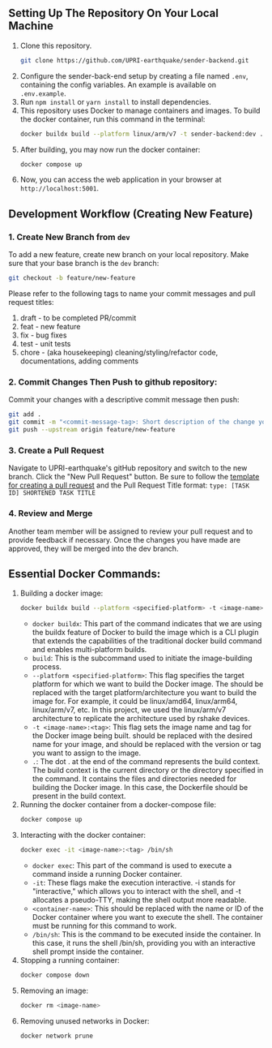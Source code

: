 ## Setting Up The Repository On Your Local Machine
1. Clone this repository.
    ```bash
    git clone https://github.com/UPRI-earthquake/sender-backend.git
    ```
2. Configure the sender-back-end setup by creating a file named `.env`, containing the config variables. An example is available on `.env.example`.
3. Run `npm install` or `yarn install` to install dependencies.
4. This repository uses Docker to manage containers and images. To build the docker container, run this command in the terminal:
    ```bash
    docker buildx build --platform linux/arm/v7 -t sender-backend:dev .
    ```
5. After building, you may now run the docker container:
    ```bash
    docker compose up
    ```
6. Now, you can access the web application in your browser at `http://localhost:5001`.

## Development Workflow (Creating New Feature)

### 1. Create New Branch from `dev`

To add a new feature, create new branch on your local repository. Make sure that your base branch is the `dev` branch:
```bash
git checkout -b feature/new-feature
```
Please refer to the following tags to name your commit messages and pull request titles:
1. draft - to be completed PR/commit
2. feat - new feature
3. fix - bug fixes
4. test - unit tests
5. chore - (aka housekeeping) cleaning/styling/refactor code, documentations, adding comments

### 2. Commit Changes Then Push to github repository:

Commit your changes with a descriptive commit message then push:

```bash
git add .
git commit -m "<commit-message-tag>: Short description of the change you want to commit"
git push --upstream origin feature/new-feature
```

### 3. Create a Pull Request

Navigate to UPRI-earthquake's gitHub repository and switch to the new branch. Click the "New Pull Request" button. Be sure to follow the [template for creating a pull request](pull_request_template.md) and the Pull Request Title format: `type: [TASK ID] SHORTENED TASK TITLE`

### 4. Review and Merge

Another team member will be assigned to review your pull request and to provide feedback if necessary. Once the changes you have made are approved, they will be merged into the dev branch.


## Essential Docker Commands:
1. Building a docker image:
    ```bash
    docker buildx build --platform <specified-platform> -t <image-name>:<tag> .
    ```
    - `docker buildx`: This part of the command indicates that we are using the buildx feature of Docker to build the image which is a CLI plugin that extends the capabilities of the traditional docker build command and enables multi-platform builds.
    - `build`: This is the subcommand used to initiate the image-building process.
    - `--platform <specified-platform>`: This flag specifies the target platform for which we want to build the Docker image. The <specified-platform> should be replaced with the target platform/architecture you want to build the image for. For example, it could be linux/amd64, linux/arm64, linux/arm/v7, etc. In this project, we used the linux/arm/v7 architecture to replicate the architecture used by rshake devices.
    - `-t <image-name>:<tag>`: This flag sets the image name and tag for the Docker image being built. <image-name> should be replaced with the desired name for your image, and <tag> should be replaced with the version or tag you want to assign to the image.
    - `.`: The dot . at the end of the command represents the build context. The build context is the current directory or the directory specified in the command. It contains the files and directories needed for building the Docker image. In this case, the Dockerfile should be present in the build context.
2. Running the docker container from a docker-compose file:
    ```bash
    docker compose up
    ```
3. Interacting with the docker container:
    ```bash
    docker exec -it <image-name>:<tag> /bin/sh
    ```
    - `docker exec`: This part of the command is used to execute a command inside a running Docker container.
    - `-it`: These flags make the execution interactive. -i stands for "interactive," which allows you to interact with the shell, and -t allocates a pseudo-TTY, making the shell output more readable.
    - `<container-name>`: This should be replaced with the name or ID of the Docker container where you want to execute the shell. The container must be running for this command to work.
    - `/bin/sh`: This is the command to be executed inside the container. In this case, it runs the shell /bin/sh, providing you with an interactive shell prompt inside the container.
4. Stopping a running container:
    ```bash
    docker compose down
    ```
5. Removing an image:
    ```bash
    docker rm <image-name>
    ```
6. Removing unused networks in Docker:
    ```bash
    docker network prune
    ```